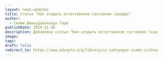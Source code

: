 ```yaml
---
layout: news-updates
title: Статья "Как открыть естественное состояние сахаджу"
author:
  - Свами Вишнудэвананда Гири
publishDate: 2024-11-30
description: Добавлена статья "Как открыть естественное состояние (сахаджу)" в библиотеку
image: 
tags: 
draft: false
redirect_to: https://www.advayta.org/library/iz-satsangov-svami-vishnudevananda-giri/statya-kak-otkryt-estestvennoe-sostoyanie-sakhadzhu-/
---
```

